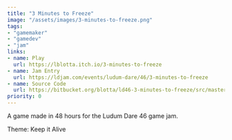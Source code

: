 ```yaml
---
title: "3 Minutes to Freeze"
image: "/assets/images/3-minutes-to-freeze.png"
tags:
- "gamemaker"
- "gamedev"
- "jam"
links:
- name: Play
  url: https://lblotta.itch.io/3-minutes-to-freeze
- name: Jam Entry
  url: https://ldjam.com/events/ludum-dare/46/3-minutes-to-freeze
- name: Source Code
  url: https://bitbucket.org/blotta/ld46-3-minutes-to-freeze/src/master/
priority: 0
---
```


A game made in 48 hours for the Ludum Dare 46 game jam.

Theme: Keep it Alive